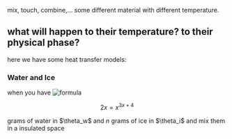 mix, touch, combine,... some different material with different temperature.
## what will happen to their temperature? to their physical phase?

here we have some heat transfer models:

### Water and Ice

when you have ![formula](<img src="https://latex.codecogs.com/svg.image?\inline&space;m" title="\inline m" />)       

```math
2x = x^{3x +4}
```
grams of water in $\theta_w\$ and  $n$ grams of ice in $\theta_i\$ and mix them in a insulated space

